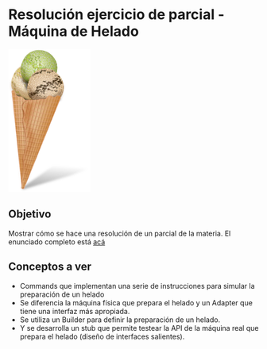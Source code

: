 
# Resolución ejercicio de parcial - Máquina de Helado

<img src="images/helado.png" height="288px" width="165px"/>

## Objetivo
Mostrar cómo se hace una resolución de un parcial de la materia. El enunciado completo está [acá](https://docs.google.com/document/d/18MGJ-HvNZZxwA0gs0M2sNg-tCx8pxfwbOIzQP5n2o5I/edit?usp=sharing)

## Conceptos a ver

* Commands que implementan una serie de instrucciones para simular la preparación de un helado
* Se diferencia la máquina física que prepara el helado y un Adapter que tiene una interfaz más apropiada.
* Se utiliza un Builder para definir la preparación de un helado. 
* Y se desarrolla un stub que permite testear la API de la máquina real que prepara el helado (diseño de interfaces salientes).



